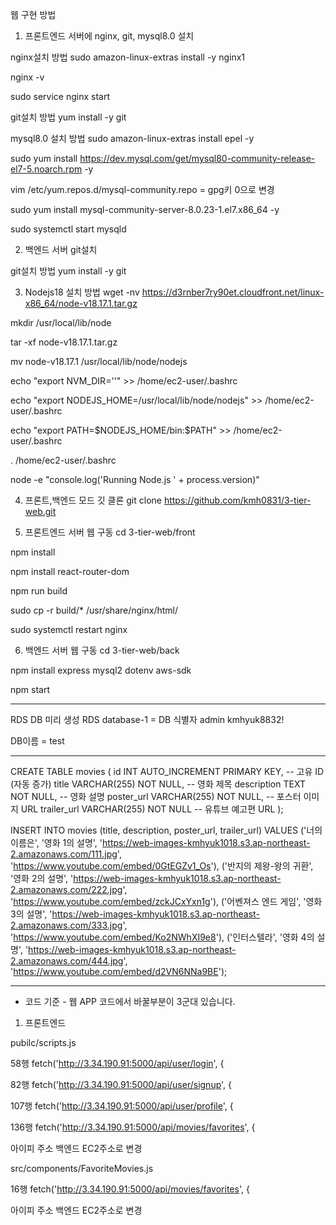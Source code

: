 웹 구현 방법

1. 프론트엔드 서버에 nginx, git, mysql8.0 설치

nginx설치 방법
sudo amazon-linux-extras install -y nginx1

nginx -v

sudo service nginx start


git설치 방법
yum install -y git


mysql8.0 설치 방법
sudo amazon-linux-extras install epel -y

sudo yum install https://dev.mysql.com/get/mysql80-community-release-el7-5.noarch.rpm -y

vim /etc/yum.repos.d/mysql-community.repo = gpg키 0으로 변경

sudo yum install mysql-community-server-8.0.23-1.el7.x86_64 -y

sudo systemctl start mysqld



2. 백엔드 서버 git설치

git설치 방법
yum install -y git


3. Nodejs18 설치 방법
wget -nv https://d3rnber7ry90et.cloudfront.net/linux-x86_64/node-v18.17.1.tar.gz

mkdir /usr/local/lib/node

tar -xf node-v18.17.1.tar.gz

mv node-v18.17.1 /usr/local/lib/node/nodejs

echo "export NVM_DIR=''" >> /home/ec2-user/.bashrc

echo "export NODEJS_HOME=/usr/local/lib/node/nodejs" >> /home/ec2-user/.bashrc

echo "export PATH=\$NODEJS_HOME/bin:\$PATH" >> /home/ec2-user/.bashrc

. /home/ec2-user/.bashrc

node -e "console.log('Running Node.js ' + process.version)"



4. 프론트,백엔드 모드 깃 클론
git clone https://github.com/kmh0831/3-tier-web.git



5. 프론트엔드 서버 웹 구동
cd 3-tier-web/front

npm install

npm install react-router-dom

npm run build

sudo cp -r build/* /usr/share/nginx/html/

sudo systemctl restart nginx



6. 백엔드 서버 웹 구동
cd 3-tier-web/back

npm install express mysql2 dotenv aws-sdk

npm start

----------------------

RDS DB 미리 생성
RDS 
database-1 = DB 식별자
admin
kmhyuk8832!

DB이름 = test


------------------------------

CREATE TABLE movies (
    id INT AUTO_INCREMENT PRIMARY KEY,   -- 고유 ID (자동 증가)
    title VARCHAR(255) NOT NULL,         -- 영화 제목
    description TEXT NOT NULL,           -- 영화 설명
    poster_url VARCHAR(255) NOT NULL,    -- 포스터 이미지 URL
    trailer_url VARCHAR(255) NOT NULL    -- 유튜브 예고편 URL
);





INSERT INTO movies (title, description, poster_url, trailer_url)
VALUES ('너의 이름은', '영화 1의 설명', 'https://web-images-kmhyuk1018.s3.ap-northeast-2.amazonaws.com/111.jpg', 'https://www.youtube.com/embed/0GtEGZv1_Os'),
       ('반지의 제왕-왕의 귀환', '영화 2의 설명', 'https://web-images-kmhyuk1018.s3.ap-northeast-2.amazonaws.com/222.jpg', 'https://www.youtube.com/embed/zckJCxYxn1g'),
       ('어벤져스 엔드 게임', '영화 3의 설명', 'https://web-images-kmhyuk1018.s3.ap-northeast-2.amazonaws.com/333.jpg', 'https://www.youtube.com/embed/Ko2NWhXI9e8'),
       ('인터스텔라', '영화 4의 설명', 'https://web-images-kmhyuk1018.s3.ap-northeast-2.amazonaws.com/444.jpg', 'https://www.youtube.com/embed/d2VN6NNa9BE');




---------------------------------------------

- 코드 기준 -
웹 APP 코드에서 바꿀부분이 3군대 있습니다.
1. 프론트엔드

pubilc/scripts.js

58행 fetch('http://3.34.190.91:5000/api/user/login', {

82행 fetch('http://3.34.190.91:5000/api/user/signup', {

107행 fetch('http://3.34.190.91:5000/api/user/profile', {

136행 fetch('http://3.34.190.91:5000/api/movies/favorites', {

아이피 주소 백엔드 EC2주소로 변경


src/components/FavoriteMovies.js

16행 fetch('http://3.34.190.91:5000/api/movies/favorites', {

아이피 주소 백엔드 EC2주소로 변경
